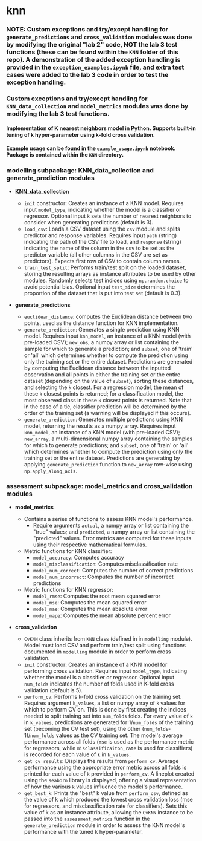 # knn

### NOTE: Custom exceptions and try/except handling for `generate_predictions` and `cross_validation` modules was done by modifying the original "lab 2" code, NOT the lab 3 test functions (these can be found within the `KNN` folder of this repo). A demonstration of the added exception handling is provided in the `exception_examples.ipynb` file, and extra test cases were added to the lab 3 code in order to test the exception handling.

### Custom exceptions and try/except handling for `KNN_data_collection` and `model_metrics` modules was done by modifying the lab 3 test functions.

#### Implementation of K nearest neighbors model in Python. Supports built-in tuning of k hyper-parameter using k-fold cross validation.

#### Example usage can be found in the `example_usage.ipynb` notebook. Package is contained within the `KNN` directory.

### modelling subpackage: KNN_data_collection and generate_prediction modules
  - **KNN_data_collection**
    - `init` constructor: Creates an instance of a KNN model. Requires input `model_type`, indicating whether the model is a classifier or regressor. Optional input `k` sets the number of nearest neighbors to consider when generating predictions (default is 3).
    - `load_csv`: Loads a CSV dataset using the `csv` module and splits predictor and response variables. Requires input `path` (string) indicating the path of the CSV file to load, and `response` (string) indicating the name of the column in the csv to be set as the predictor variable (all other columns in the CSV are set as predictors). Expects first row of CSV to contain column names.
    - `train_test_split`: Performs train/test split on the loaded dataset, storing the resulting arrays as instance attributes to be used by other modules. Randomly selects test indices using `np.random.choice` to avoid potential bias. Optional input `test_size` determines the proportion of the dataset that is put into test set (default is 0.3).

  - **generate_predictions**
    - `euclidean_distance`: computes the Euclidean distance between two points, used as the distance function for KNN implementation.
    - `generate_prediction`: Generates a single prediction using KNN model. Requires input `knn_model`, an instance of a KNN model (with pre-loaded CSV); `new_obs`, a numpy array or list containing the sample for which to generate a prediction; and `subset`, one of 'train' or 'all' which determines whether to compute the prediction using only the training set or the entire dataset. Predictions are generated by computing the Euclidean distance between the inputted observation and all points in either the training set or the entire dataset (depending on the value of `subset`), sorting these distances, and selecting the `k` closest. For a regression model, the mean of these `k` closest points is returned; for a classification model, the most observed class in these `k` closest points is returned. Note that in the case of a tie, classifier prediction will be determined by the order of the training set (a warning will be displayed if this occurs).
    - `generate_prediction`: Generates multiple predictions using KNN model, returning the results as a numpy array. Requires input `knn_model`, an instance of a KNN model (with pre-loaded CSV); `new_array`, a multi-dimensional numpy array containing the samples for which to generate predictions; and `subset`, one of 'train' or 'all' which determines whether to compute the prediction using only the training set or the entire dataset. Predictions are generating by applying `generate_prediction` function to `new_array` row-wise using `np.apply_along_axis`.

### assessment subpackage: model_metrics and cross_validation modules
  - **model_metrics**
    - Contains a series of functions to assess KNN model's performance.
      - Require arguments `actual`, a numpy array or list containing the "true" values; and `predicted`, a numpy array or list containing the "predicted" values. Error metrics are computed for these inputs using their respective mathematical formulas.
    - Metric functions for KNN classifier:
      - `model_accuracy`: Computes accuracy
      - `model_misclassification`: Computes misclassification rate
      - `model_num_correct`: Computes the number of correct predictions
      - `model_num_incorrect`: Computes the number of incorrect predictions
    - Metric functions for KNN regressor:
      - `model_rmse`: Computes the root mean squared error
      - `model_mse`: Computes the mean squared error
      - `model_mae`: Computes the mean absolute error
      - `model_mape`: Computes the mean absolute percent error

  - **cross_validation**
    - `CvKNN` class inherits from `KNN` class (defined in in `modelling` module). Model must load CSV and perform train/test split using functions documented in `modelling` module in order to perform cross validation.
    - `init` constructor: Creates an instance of a KNN model for performing cross validation. Requires input `model_type`, indicating whether the model is a classifier or regressor. Optional input `num_folds` indicates the number of folds used in K-fold cross validation (default is 5).
    - `perform_cv`: Performs k-fold cross validation on the training set. Requires argument `k_values`, a list or numpy array of `k` values for which to perform CV on. This is done by first creating the indices needed to split training set into `num_folds` folds. For every value of `k` in `k_values`, predictions are generated for 1/`num_folds` of the training set (becoming the CV test set), using the other (`num_folds`-1)/`num_folds` values as the CV training set. The model's average performance across all folds (`mse` is used as the performance metric for regressors, while `misclassificaiton_rate` is used for classifiers) is recorded for each value of `k` in `k_values`.
    - `get_cv_results`: Displays the results from `perform_cv`. Average performance using the appropriate error metric across all folds is printed for each value of `k` provided in `perform_cv`. A lineplot created using the `seaborn` library is displayed, offering a visual representation of how the various `k` values influence the model's performance.
    - `get_best_k`: Prints the "best" k value from `perform_csv`, defined as the value of k which produced the lowest cross validation loss (mse for regressors, and misclassification rate for classifiers). Sets this value of k as an instance attribute, allowing the `CvKNN` instance to be passed into the `assessment_metrics` function in the `generate_prediction` module in order to assess the KNN model's performance with the tuned k hyper-parameter.
